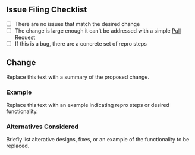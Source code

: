 ## Issue Filing Checklist

- [ ] There are no issues that match the desired change
- [ ] The change is large enough it can't be addressed with a simple
     [Pull Request](./PULL_REQUEST_TEMPLATE.md) 
- [ ] If this is a bug, there are a concrete set of repro steps

## Change
Replace this text with a summary of the proposed change.

### Example
Replace this text with an example indicating repro steps or desired
functionality.

### Alternatives Considered
Briefly list alterative designs, fixes, or an example of the functionality to
be replaced.
